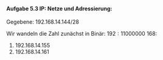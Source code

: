 #### Aufgabe 5.3 IP: Netze und Adressierung:

Gegebene: $192.168.14.144/28$

Wir wandeln die Zahl zunächst in Binär:
$192:11000000$
$168:$


1. $192.168.14.155$
2. $192.168.14.161$